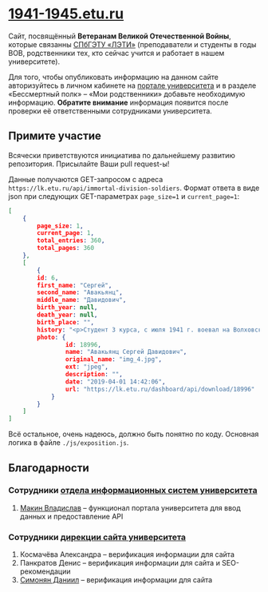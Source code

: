 

# [1941-1945.etu.ru](http://1941-1945.etu.ru/)

Сайт, посвящённый **Ветеранам Великой Отечественной Войны**, которые связанны [СПбГЭТУ «ЛЭТИ»](https://etu.ru/) (преподаватели и студенты в годы ВОВ, родственники тех, кто сейчас учится и работает в нашем университете).

Для того, чтобы опубликовать информацию на данном сайте авторизуйтесь в личном кабинете на [портале университета](https://lk.etu.ru/) и в разделе «Бессмертный полк» – «Мои родственники» добавьте необходимую информацию. **Обратите внимание** информация появится после проверки её ответственными сотрудниками университета.

## Примите участие

Всячески приветствуются инициатива по дальнейшему развитию репозитория. Присылайте Ваши pull request-ы!

Данные получаются GET-запросом с адреса `https://lk.etu.ru/api/immortal-division-soldiers`. Формат ответа в виде json при следующих GET-параметрах `page_size=1` и `current_page=1`:

```json
[
    {
        page_size: 1,
        current_page: 1,
        total_entries: 360,
        total_pages: 360
    },
    [
        {
        id: 6,
        first_name: "Сергей",
        second_name: "Авакьянц",
        middle_name: "Давидович",
        birth_year: null,
        death_year: null,
        birth_place: "",
        history: "<p>Студент 3 курса, с июля 1941 г. воевал на Волховском фронте арттехником 59-ой отдельной стрелковой бригады, в 1944 г. освобождал Карелию, после войны окончил ЛЭТИ. С 1953 г. по 1984 г. работал доцентом кафедры ТОЭ. Награжден боевыми наградами.</p>",
        photo: {
                id: 18996,
                name: "Авакьянц Сергей Давидович",
                original_name: "img_4.jpg",
                ext: "jpeg",
                description: "",
                date: "2019-04-01 14:42:06",
                url: "https://lk.etu.ru/dashboard/api/download/18996"
            }
        }
    ]
]
```

Всё остальное, очень надеюсь, должно быть понятно по коду. Основная логика в файле `./js/exposition.js`.

## Благодарности

### Сотрудники [отдела информационных систем университета](https://etu.ru/ru/upravlenie-informacionnyh-tehnologiy/otel-informacionnyh-sistem)

1. [Макин Владислав](https://github.com/Zlob) – функционал портала университета для ввод данных и предоставление API

### Сотрудники [дирекции сайта университета](https://etu.ru/ru/upravlenie-informacionnyh-tehnologiy/direkciya-sayta/)

1. Космачёва Александра – верификация информации для сайта
2. Панкратов Денис – верификация информации для сайта и SEO-рекомендации
3. [Симонян Даниил](https://github.com/danila718) – верификация информации для сайта